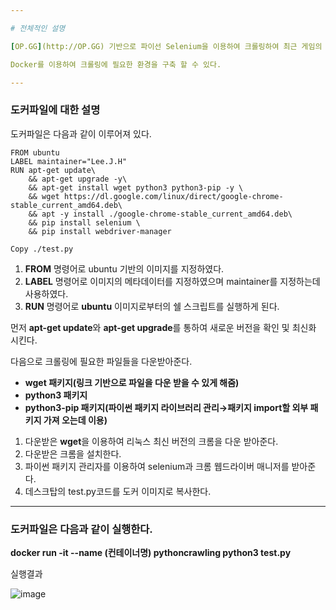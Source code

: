 ```yaml
---

# 전체적인 설명

[OP.GG](http://OP.GG) 기반으로 파이선 Selenium을 이용하여 크롤링하여 최근 게임의 승패 여부와 KDA를 표시하여 준다.

Docker를 이용하여 크롤링에 필요한 환경을 구축 할 수 있다.

---
```


### 도커파일에 대한 설명

도커파일은 다음과 같이 이루어져 있다.

```docker
FROM ubuntu
LABEL maintainer="Lee.J.H"
RUN apt-get update\
    && apt-get upgrade -y\
    && apt-get install wget python3 python3-pip -y \
    && wget https://dl.google.com/linux/direct/google-chrome-stable_current_amd64.deb\
    && apt -y install ./google-chrome-stable_current_amd64.deb\
    && pip install selenium \
    && pip install webdriver-manager

Copy ./test.py
```

1. **FROM** 명령어로 ubuntu 기반의 이미지를 지정하였다.
2. **LABEL** 명령어로 이미지의 메타데이터를 지정하였으며 maintainer를 지정하는데 사용하였다.
3. ******RUN****** 명령어로 **ubuntu** 이미지로부터의 쉘 스크립트를 실행하게 된다.

 먼저 **apt-get update**와 **apt-get upgrade**를 통하여 새로운 버전을 확인 및 최신화 시킨다.

 다음으로 크롤링에 필요한 파일들을 다운받아준다.

- **wget 패키지(링크 기반으로 파일을 다운 받을 수 있게 해줌)**
- **python3 패키지**
- **python3-pip 패키지(파이썬 패키지 라이브러리 관리→패키지 import할 외부 패키지 가져 오는데 이용)**
1. 다운받은 **wget**을 이용하여 리눅스 최신 버전의 크롬을 다운 받아준다.
2. 다운받은 크롬을 설치한다.
3. 파이썬 패키지 관리자를 이용하여 selenium과 크롬 웹드라이버 매니저를 받아준다.
4. 데스크탑의 test.py코드를 도커 이미지로 복사한다.

---

### 도커파일은 다음과 같이 실행한다.

**docker run -it --name (컨테이너명) pythoncrawling python3 test.py**

실행결과

![image](https://user-images.githubusercontent.com/43638794/218352951-3af9ef7d-a35f-4ecf-bc26-0445e2b875d7.png)
